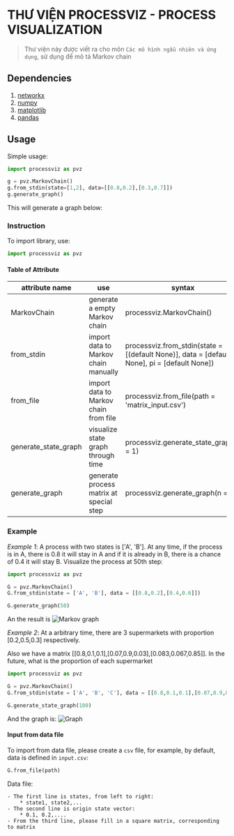 # THƯ VIỆN PROCESSVIZ - PROCESS VISUALIZATION

> Thư viện này được viết ra cho môn `Các mô hình ngẫu nhiên và ứng dụng`, sử dụng để mô tả Markov chain

## Dependencies

1. [networkx](https://networkx.github.io/)
2. [numpy](https://matplotlib.org/)
3. [matplotlib](https://numpy.org/)
4. [pandas](https://pandas.pydata.org/)

## Usage

Simple usage:

```python
import processviz as pvz

g = pvz.MarkovChain()
g.from_stdin(state=[1,2], data=[[0.8,0.2],[0.3,0.7]])
g.generate_graph()
```

This will generate a graph below:

### Instruction

To import library, use:

```python
import processviz as pvz
```

#### Table of Attribute

| attribute name       | use                                     | syntax                                                                                      |
| -------------------- | --------------------------------------- | ------------------------------------------------------------------------------------------- |
| MarkovChain          | generate a empty Markov chain           | processviz.MarkovChain()                                                                    |
| from_stdin           | import data to Markov chain manually    | processviz.from_stdin(state = [(default None)], data = [default None], pi = [default None]) |
| from_file            | import data to Markov chain from file   | processviz.from_file(path = 'matrix_input.csv')                                             |
| generate_state_graph | visualize state graph through time      | processviz.generate_state_graph(n = 1)                                                      |
| generate_graph       | generate process matrix at special step | processviz.generate_graph(n = 1)                                                            |

### Example

*Example 1*: A process with two states is ['A', 'B']. At any time, if the process is in A, there is 0.8 it will stay in A and if it is already in B, there is a chance of 0.4 it will stay B. Visualize the process at 50th step:

```python
import processviz as pvz

G = pvz.MarkovChain()
G.from_stdin(state = ['A', 'B'], data = [[0.8,0.2],[0.4,0.6]])

G.generate_graph(50)

```

An the result is
![Markov graph]()

*Example 2*: At a arbitrary time, there are 3 supermarkets with proportion [0.2,0.5,0.3] respectively.

Also we have a matrix [[0.8,0.1,0.1],[0.07,0.9,0.03],[0.083,0.067,0.85]]. In the future, what is the proportion of each supermarket

```python
import processviz as pvz

G = pvz.MarkovChain()
G.from_stdin(state = ['A', 'B', 'C'], data = [[0.8,0.1,0.1],[0.07,0.9,0.03],[0.083,0.067,0.85]], pi = [0.2,0.5,0.3])

G.generate_state_graph(100)
```

And the graph is:
![Graph]()

#### Input from data file

To import from data file, please create a `csv` file, for example, by default, data is defined in `input.csv`:

```python
G.from_file(path)
```
Data file:

    - The first line is states, from left to right:
        * state1, state2,...
    - The second line is origin state vector:
        * 0.1, 0.2,....
    - From the third line, please fill in a square matrix, corresponding to matrix
